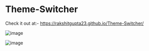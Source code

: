 # Theme-Switcher
Check it out at:- https://rakshitgupta23.github.io/Theme-Switcher/



![image](https://github.com/rakshitgupta23/Theme-Switcher/assets/114903166/909b3c0e-1df1-4a28-86b7-0500004b6478)


![image](https://github.com/rakshitgupta23/Theme-Switcher/assets/114903166/f0c036b5-9786-4c82-86c8-d2ede01c4d15)
